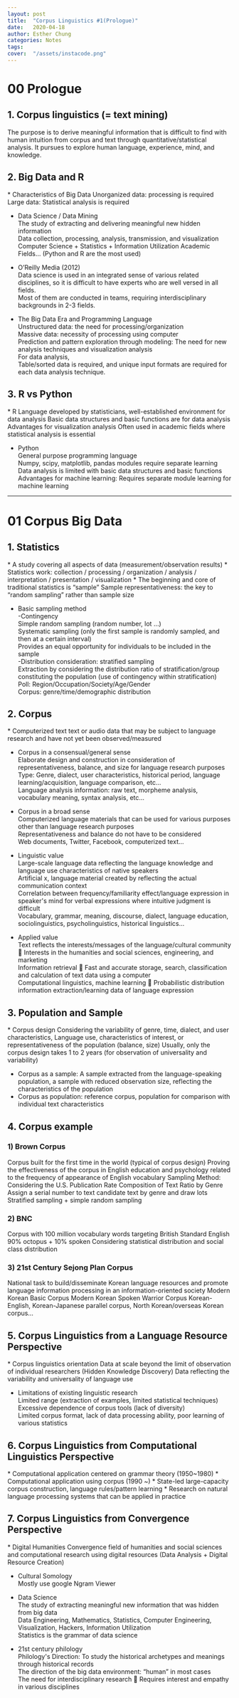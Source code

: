 ```yaml
---
layout: post
title:  "Corpus Linguistics #1(Prologue)"
date:   2020-04-18
author: Esther Chung
categories: Notes
tags:	
cover:  "/assets/instacode.png"
---
```

<h1>00 Prologue</h1>
<h2>1. Corpus linguistics (= text mining)</h2>
The purpose is to derive meaningful information that is difficult to find with human intuition from corpus and text through quantitative/statistical analysis.     
It pursues to explore human language, experience, mind, and knowledge.     
     
<h2>2. Big Data and R</h2>
* Characteristics of Big Data     
Unorganized data: processing is required     
Large data: Statistical analysis is required     
     
* Data Science / Data Mining     
The study of extracting and delivering meaningful new hidden information     
Data collection, processing, analysis, transmission, and visualization     
Computer Science + Statistics + Information Utilization Academic Fields… (Python and R are the most used)     

* O’Reilly Media (2012)        
Data science is used in an integrated sense of various related disciplines, so it is difficult to have experts who are well versed in all fields.     
Most of them are conducted in teams, requiring interdisciplinary backgrounds in 2-3 fields.     
     
* The Big Data Era and Programming Language     
Unstructured data: the need for processing/organization     
Massive data: necessity of processing using computer     
Prediction and pattern exploration through modeling: The need for new analysis techniques and visualization analysis     
For data analysis,      
Table/sorted data is required, and unique input formats are required for each data analysis technique.     

<h2>3. R vs Python</h2>
* R     
Language developed by statisticians, well-established environment for data analysis     
Basic data structures and basic functions are for data analysis     
Advantages for visualization analysis     
Often used in academic fields where statistical analysis is essential     
     
* Python     
General purpose programming language     
Numpy, scipy, matplotlib, pandas modules require separate learning     
Data analysis is limited with basic data structures and basic functions     
Advantages for machine learning: Requires separate module learning for machine learning     

----------------------------------------

<h1>01 Corpus Big Data</h1>
<h2>1. Statistics</h2>
* A study covering all aspects of data (measurement/observation results)     
* Statistics work: collection / processing / organization / analysis / interpretation / presentation / visualization     
* The beginning and core of traditional statistics is “sample”     
Sample representativeness: the key to “random sampling” rather than sample size     
     
* Basic sampling method     
-Contingency     
Simple random sampling (random number, lot …)     
Systematic sampling (only the first sample is randomly sampled, and then at a certain interval)     
Provides an equal opportunity for individuals to be included in the sample     
-Distribution consideration: stratified sampling     
Extraction by considering the distribution ratio of stratification/group constituting the population (use of contingency within stratification)     
Poll: Region/Occupation/Society/Age/Gender     
Corpus: genre/time/demographic distribution     
     
<h2>2. Corpus</h2>
* Computerized text text or audio data that may be subject to language research and have not yet been observed/measured     
     
* Corpus in a consensual/general sense     
Elaborate design and construction in consideration of representativeness, balance, and size for language research purposes     
Type: Genre, dialect, user characteristics, historical period, language learning/acquisition, language comparison, etc...     
Language analysis information: raw text, morpheme analysis, vocabulary meaning, syntax analysis, etc...     
     
* Corpus in a broad sense     
Computerized language materials that can be used for various purposes other than language research purposes     
Representativeness and balance do not have to be considered     
Web documents, Twitter, Facebook, computerized text…     
     
* Linguistic value     
Large-scale language data reflecting the language knowledge and language use characteristics of native speakers     
Artificial x, language material created by reflecting the actual communication context     
Correlation between frequency/familiarity effect/language expression in speaker's mind for verbal expressions where intuitive judgment is difficult     
Vocabulary, grammar, meaning, discourse, dialect, language education, sociolinguistics, psycholinguistics, historical linguistics…   
     
* Applied value     
Text reflects the interests/messages of the language/cultural community  Interests in the humanities and social sciences, engineering, and marketing     
Information retrieval  Fast and accurate storage, search, classification and calculation of text data using a computer     
Computational linguistics, machine learning  Probabilistic distribution information extraction/learning data of language expression     


<h2>3. Population and Sample</h2>
* Corpus design     
Considering the variability of genre, time, dialect, and user characteristics,     
Language use, characteristics of interest, or representativeness of the population (balance, size)     
Usually, only the corpus design takes 1 to 2 years (for observation of universality and variability)     
     
* Corpus as a sample: A sample extracted from the language-speaking population, a sample with reduced observation size, reflecting the characteristics of the population     
* Corpus as population: reference corpus, population for comparison with individual text characteristics     

<h2>4. Corpus example</h2>
<h3>1) Brown Corpus</h3>
Corpus built for the first time in the world (typical of corpus design)     
Proving the effectiveness of the corpus in English education and psychology related to the frequency of appearance of English vocabulary     
Sampling Method: Considering the U.S. Publication Rate Composition of Text Ratio by Genre     
Assign a serial number to text candidate text by genre and draw lots     
Stratified sampling + simple random sampling     

<h3>2) BNC</h3>
Corpus with 100 million vocabulary words targeting British Standard English     
90% octopus + 10% spoken     
Considering statistical distribution and social class distribution     
<h3>3) 21st Century Sejong Plan Corpus</h3>     
National task to build/disseminate Korean language resources and promote language information processing in an information-oriented society     
Modern Korean Basic Corpus     
Modern Korean Spoken Warrior Corpus     
Korean-English, Korean-Japanese parallel corpus, North Korean/overseas Korean corpus…     
 
<h2>5. Corpus Linguistics from a Language Resource Perspective</h2>
* Corpus linguistics orientation     
Data at scale beyond the limit of observation of individual researchers (Hidden Knowledge Discovery)     
Data reflecting the variability and universality of language use     
     
* Limitations of existing linguistic research     
Limited range (extraction of examples, limited statistical techniques)     
Excessive dependence of corpus tools (lack of diversity)     
Limited corpus format, lack of data processing ability, poor learning of various statistics     

<h2>6. Corpus Linguistics from Computational Linguistics Perspective</h2>
* Computational application centered on grammar theory (1950~1980)     
* Computational application using corpus (1990 ~)     
* State-led large-capacity corpus construction, language rules/pattern learning     
* Research on natural language processing systems that can be applied in practice     

<h2>7. Corpus Linguistics from Convergence Perspective</h2>
* Digital Humanities     
Convergence field of humanities and social sciences and computational research using digital resources     
(Data Analysis + Digital Resource Creation)     
     
* Cultural Somology     
Mostly use google Ngram Viewer     
     
* Data Science     
The study of extracting meaningful new information that was hidden from big data     
Data Engineering, Mathematics, Statistics, Computer Engineering, Visualization, Hackers, Information Utilization     
Statistics is the grammar of data science     
     
* 21st century philology     
Philology's Direction: To study the historical archetypes and meanings through historical records     
The direction of the big data environment: “human” in most cases     
The need for interdisciplinary research  Requires interest and empathy in various disciplines     
     
